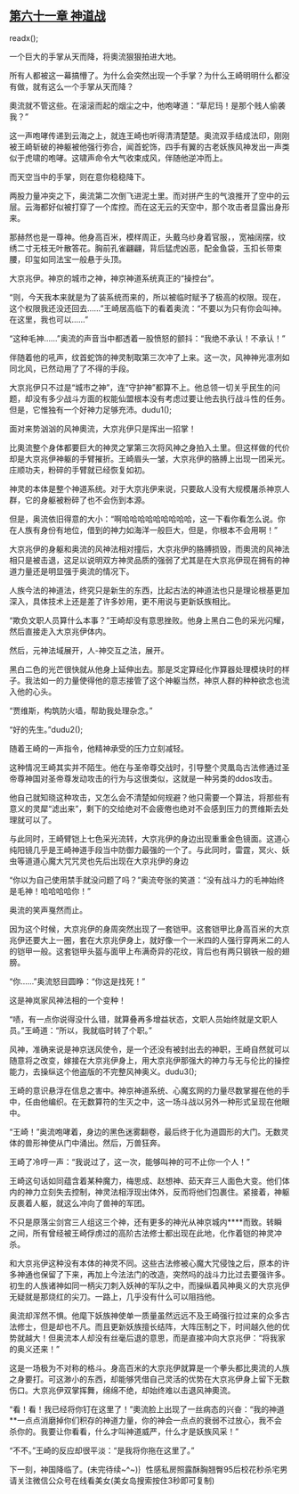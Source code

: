## [第六十一章 神道战](https://www.xxbiquge.com/11_11207/9125742.html)
readx();

  一个巨大的手掌从天而降，将奧流狠狠拍进大地。

  所有人都被这一幕搞懵了。为什么会突然出现一个手掌？为什么王崎明明什么都没有做，就有这么一个手掌从天而降？

  奧流就不管这些。在滚滚而起的烟尘之中，他咆哮道：“草尼玛！是那个贱人偷袭我？”

  这一声咆哮传递到云海之上，就连王崎也听得清清楚楚。奥流双手结成法印，刚刚被王崎斩破的神躯被他强行弥合，闻首蛇饰，四手有翼的古老妖族风神发出一声类似于虎啸的咆哮。这啸声命令大气收束成风，伴随他逆冲而上。

  而天空当中的手掌，则在意你稳稳降下。

  两股力量冲突之下，奥流第二次倒飞进泥土里。而对拼产生的气浪推开了空中的云层。云海都好似被打穿了一个库控。而在这无云的天空中，那个攻击者显露出身形来。

  那赫然也是一尊神。他身高百米，模样周正，头戴乌纱身着官服，，宽袖阔摆，纹绣二寸无枝无叶散答花。胸前孔雀翩翩，背后猛虎凶恶，配金鱼袋，玉扣长带束腰，印玺如同法宝一般悬于头顶。

  大京兆伊。神京的城市之神，神京神道系统真正的“操控台”。

  “则，今天我本来就是为了装系统而来的，所以被临时赋予了极高的权限。现在，这个权限我还没还回去……”王崎居高临下的看着奥流：“不要以为只有你会叫神。在这里，我也可以……”

  “这种毛神……”奥流的声音当中都透着一股愤怒的颤抖：“我绝不承认！不承认！”

  伴随着他的吼声，纹首蛇饰的神灵制取第三次冲了上来。这一次，风神神光凛冽如同北风，已然动用了了不得的手段。

  大京兆伊只不过是“城市之神”，连“守护神”都算不上。他总领一切关乎民生的问题，却没有多少战斗方面的权能仙盟根本没有考虑过要让他去执行战斗性的任务。但是，它惟独有一个好神力足够充沛。dudu1();

  面对来势汹汹的风神奧流，大京兆伊只是挥出一招掌！

  比奧流整个身体都要巨大的神灵之掌第三次将风神之身拍入土里。但这样做的代价却是大京兆伊神躯的手臂摧折。王崎眉头一皱，大京兆伊的胳膊上出现一团采光。庄顺功夫，粉碎的手臂就已经恢复如初。

  神灵的本体是整个神道系统。对于大京兆伊来说，只要敌人没有大规模屠杀神京人群，它的身躯被粉碎了也不会伤到本源。

  但是，奥流依旧得意的大小：“啊哈哈哈哈哈哈哈哈哈，这一下看你看怎么说。你在人族有身份有地位，借到的神力如海洋一般巨大，但是，你根本不会用啊！”

  大京兆伊的身躯和奥流的风神法相对撞后，大京兆伊的胳膊损毁，而奧流的风神法相只是被击退，这足以说明双方神灵品质的强弱了尤其是在大京兆伊现在拥有的神道力量还是明显强于奥流的情况下。

  人族今法的神道法，终究只是新生的东西，比起古法的神道法也只是理论根基更加深入，具体技术上还是差了许多妙用，更不用说与更新妖族相比。

  “欺负文职人员算什么本事？”王崎却没有意思挫败。他身上黑白二色的采光闪耀，然后直接走入大京兆伊体内。

  然后，元神法域展开，人-神交互之法，展开。

  黑白二色的光芒很快就从他身上延伸出去。那是爻定算经化作算器处理模块时的样子。我法如一的力量使得他的意志接管了这个神躯当然，神京人群的种种欲念也流入他的心头。

  “贾维斯，构筑防火墙，帮助我处理杂念。”

  “好的先生。”dudu2();

  随着王崎的一声指令，他精神承受的压力立刻减轻。

  这种情况王崎其实并不陌生。他在与圣帝尊交战时，引导整个灵凰岛古法修通过圣帝尊神国对圣帝尊发动攻击的行为与这很类似，这就是一种另类的ddos攻击。

  他自己就知晓这种攻击，又怎么会不清楚如何规避？他只需要一个算法，将那些有意义的灵犀“滤出来”，剩下的交给绝对不会疲倦也绝对不会感到压力的贾维斯去处理就可以了。

  与此同时，王崎臂铠上七色采光流转，大京兆伊的身边出现重重金色镜面。这道心纯阳镜几乎是王崎神道手段当中防御力最强的一个了。与此同时，雷霆，冥火、妖虫等道道心魔大咒咒灵也先后出现在大京兆伊的身边

  “你以为自己使用禁手就没问题了吗？”奥流夸张的笑道：“没有战斗力的毛神始终是毛神！哈哈哈哈你！”

  奥流的笑声戛然而止。

  因为这个时候，大京兆伊的身周突然出现了一套铠甲。这套铠甲比身高百米的大京兆伊还要大上一圈，套在大京兆伊身上，就好像一个一米四的人强行穿两米二的人的铠甲一般。这套铠甲头盔与面甲上布满奇异的花纹，背后也有两只钢铁一般的翅膀。

  “你……”奥流怒目圆睁：“你这是找死！”

  这是神岚家风神法相的一个变种！

  “啧，有一点你说得没什么错，就算叠再多增益状态，文职人员始终就是文职人员。”王崎道：“所以，我就临时转了个职。”

  风神，准确来说是神京送风使令，是一个还没有被封出去的神职，王崎自然就可以随意将之改变，嫁接在大京兆伊身上，用大京兆伊那强大的神力与无与伦比的操控能力，去操纵这个他盗版的不完整风神奥义。dudu3();

  王崎的意识悬浮在信息之害中。神京神道系统、心魔玄网的力量尽数掌握在他的手中，任由他编织。在无数算符的生灭之中，这一场斗战以另外一种形式呈现在他眼中。

  “王崎！”奥流咆哮着，身边的黑色迷雾翻卷，最后终于化为道圆形的大门。无数灵体的兽形神使从门中涌出。然后，万兽狂奔。

  王崎了冷哼一声：“我说过了，这一次，能够叫神的可不止你一个人！”

  王崎这句话如同蕴含着某种魔力，梅思成、赵想神、茹天弃三人面色大变。他们体内的神力立刻失去控制，神灵法相浮现出体外，反而将他们包裹住。紧接着，神躯反裹着人躯，就这么冲向了兽神的军团。

  不只是原落尘剑宫三人组这三个神，还有更多的神光从神京城内****而致。转瞬之间，所有曾经被王崎俘虏过的高阶古法修士都出现在此地，化作着铠的神灵冲杀。

  和大京兆伊这种没有本体的神灵不同。这些古法修被心魔大咒侵蚀之后，原本的许多神通也保留了下来，再加上今法法门的改造，突然吗的战斗力比过去要强许多。初生的人族诸神如同一柄尖刀刺入妖神的军队之中，而操纵着风神奥义的大京兆伊无疑就是那烧红的尖刀。一路上，几乎没有什么可以阻挡他。

  奥流却浑然不惧。他麾下妖族神使单一质量虽然远远不及王崎强行拉过来的众多古法修士，但是却也不凡。而且更新妖族擅长结阵，大阵压制之下，时间越久他的优势就越大！但奥流本人却没有丝毫后退的意思，而是直接冲向大京兆伊：“将我家的奥义还来！”

  这是一场极为不对称的格斗。身高百米的大京兆伊就算是一个拳头都比奧流的人族之身要打。可这渺小的东西，却能够凭借自己灵活的优势在大京兆伊身上留下无数伤口。大京兆伊双掌挥舞，绵绵不绝，却始终难以击退风神奧流。

  “看！看！我已经将你钉在这里了！”奧流脸上出现了一丝病态的兴奋：“我的神道**一点点消磨掉你们积存的神道力量，你的神会一点点的衰弱不过放心，我不会杀你的。我要让你看看，什么才叫神道威严，什么才是妖族风采！”

  “不不。”王崎的反应却很平淡：“是我将你拖在这里了。”

  下一刻，神国降临了。(未完待续~^~)｝性感私房照露酥胸翘臀95后校花秒杀宅男请关注微信公众号在线看美女(美女岛搜索按住3秒即可复制)
